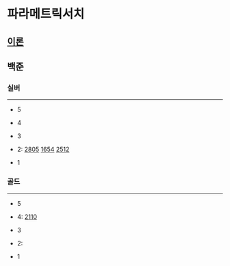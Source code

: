 # 파라메트릭서치
## [이론](../../AlgorithmTheory/파라메트릭서치.md)
## 백준

### 실버

---

- 5
- 4
- 3
- 2:
[2805](2805/2805.md)
[1654](1654/1654.md)
[2512](2512/2512.md)

- 1

### 골드

---

- 5
- 4:
[2110](2110/2110.md)
- 3
- 2:

- 1

